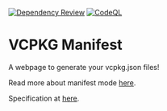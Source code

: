 [![Dependency Review](https://github.com/lyquid/vcpkg-manifest/actions/workflows/dependency-review.yml/badge.svg)](https://github.com/lyquid/vcpkg-manifest/actions/workflows/dependency-review.yml) [![CodeQL](https://github.com/lyquid/vcpkg-manifest/actions/workflows/codeql-analysis.yml/badge.svg)](https://github.com/lyquid/vcpkg-manifest/actions/workflows/codeql-analysis.yml)

# VCPKG Manifest

A webpage to generate your vcpkg.json files!

Read more about manifest mode [here](https://vcpkg.readthedocs.io/en/latest/users/manifests/).

Specification at [here](https://vcpkg.readthedocs.io/en/latest/specifications/manifests/).
